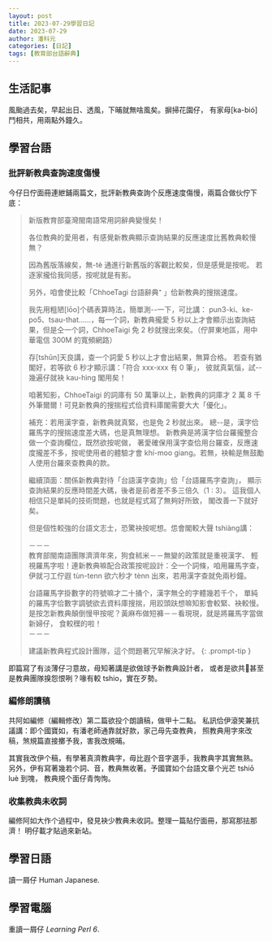 ```yaml
---
layout: post
title: 2023-07-29學習日記
date: 2023-07-29
author: 潘科元
categories: [日記]
tags: [教育部台語辭典]
---
```

## 生活記事

風颱過去矣，早起出日、透風，下晡就無啥風矣。摒掃花園仔，
有家母\[ka-bió\]鬥相共，用兩點外鐘久。

## 學習台語
### 批評新教典查詢速度傷慢

今仔日佇面冊連紲鋪兩篇文，批評新教典查詢个反應速度傷慢，兩篇合做伙佇下底：

> 新版教育部臺灣閩南語常用詞辭典變慢矣！
> 
> 各位教典的愛用者，有感覺新教典顯示查詢結果的反應速度比舊教典較慢無？
> 
> 因為舊版落線矣，無-tè 通進行新舊版的客觀比較矣，但是感覺是按呢。
> 若逐家攏佮我同感，按呢就是有影。
> 
> 另外，咱會使比較「ChhoeTagi 台語辭典⁺ 」佮新教典的搜揣速度。
> 
> 我先用粗陋\[lōo\]个碼表算時法，簡單測--一下，可比講：
> pun3-ki、ke-po5、tsau-that……，每一个詞，新教典攏愛 5
> 秒以上才會顯示出查詢結果，但是仝一个詞，ChhoeTaigi 免
> 2 秒就搜出來矣。（佇屏東地區，用中華電信 300M 的寬頻網路）
> 
> 存\[tshûn\]天良講，查一个詞愛 5 秒以上才會出結果，無算合格。
> 若查有猶閣好，若等欲 6 秒才顯示講：「符合 xxx-xxx 有 0 筆」，
> 彼就真氣惱，試--幾遍仔就袂 kau-hìng 閣用矣！
> 
> 咱著知影，ChhoeTaigi 的詞庫有 50 萬筆以上，新教典的詞庫才 2 萬
> 8 千外筆爾爾！可見新教典的搜揣程式佮資料庫閣需要大大「優化」。
> 
> 補充：若用漢字查，新教典就真緊，也是免 2 秒就出來。
> 總--是，漢字佮羅馬字的搜揣速度差大碼，也是真無理想。
> 新教典是將漢字佮台羅攏整合做一个查詢欄位，既然欲按呢做，
> 著愛確保用漢字查佮用台羅查，反應速度攏差不多，按呢使用者的體驗才會
> khí-moo giang。若無，袂輸是無鼓勵人使用台羅來查教典的款。
>
> 繼續頂面：關係新教典對待「台語漢字查詢」佮「台語羅馬字查詢」，
> 顯示查詢結果的反應時間差大碼，後者是前者差不多三倍久（1 : 3）。
> 這我個人相信只是單純的技術問題，也就是程式寫了無夠好所致，
> 閣改善一下就好矣。
>
> 但是個性較強的台語文志士，恐驚袂按呢想。怹會閣較大聲 tshiàng講：
>
> －－－  
> 教育部閩南語團隊濟濟年來，狗食秫米－－無變的政策就是重視漢字、
> 輕視羅馬字啦！連新教典嘛配合政策按呢設計：仝一个詞條，咱用羅馬字查，
> 伊就刁工佇遐 tùn-tenn 欲六秒才 tènn 出來，若用漢字查就免兩秒鐘。
>
> 台語羅馬字掛數字的符號嘛才二十捅个，漢字無仝的字體幾若千个，
> 單純的羅馬字佮數字調號欲去資料庫搜揣，用跤頭趺想嘛知影會較緊、袂較慢。
> 是按怎新教典顛倒慢甲按呢？黃麻布做短褲－－看現現，就是將羅馬字當做新婦仔，
> 食較䆀的啦！  
> －－－
>
> 建議新教典程式設計團隊，這个問題著冗早解決才好。
{: .prompt-tip }

即篇寫了有淡薄仔刁意故，毋知著講是欲做球予新教典設計者，
或者是欲共𪜶甚至是教典團隊搝怨恨咧？喙有較 tshio，實在歹勢。

### 編修朗讀稿

共阿如編修（編輯修改）第二篇欲投个朗讀稿，做甲十二點。
私訊佮伊滾笑兼抗議講：即个國寶如，有潘老師通靠就好款，家己毋先查教典，
照教典用字來改稿，煞規篇直接擲予我，害我改規晡。

其實我改伊个稿，有學著真濟教典字，毋比遐个音字選手，我教典字其實無熟。
另外，伊有寫著幾若个詞、音，教典無收著。予國寶如个台語文章个光芒 tshiō luè 到塊，
教典規个面仔青恂恂。

### 收集教典未收詞

編修阿如大作个過程中，發見袂少教典未收詞。整理一篇貼佇面冊，那寫那抾那濟！
明仔載才貼過來新站。

## 學習日語
讀一屑仔 Human Japanese.

## 學習電腦
重讀一屑仔 *Learning Perl 6*.
